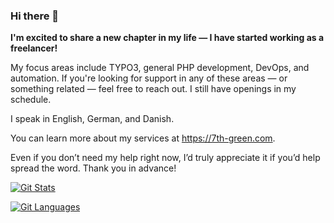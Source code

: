 ### Hi there 👋

**I'm excited to share a new chapter in my life — I have started working as a freelancer!**

My focus areas include TYPO3, general PHP development, DevOps, and automation. If you're looking for support in any of these areas — or something related — feel free to reach out. I still have openings in my schedule.

I speak in English, German, and Danish.

You can learn more about my services at https://7th-green.com.

Even if you don’t need my help right now, I’d truly appreciate it if you’d help spread the word. Thank you in advance!

<a href="https://github.com/tomasnorre"><img alt="Git Stats" src="https://github-readme-stats.vercel.app/api?username=tomasnorre&show_icons=true" /></a>

<a href="https://github.com/tomasnorre"><img alt="Git Languages" src="https://github-readme-stats.vercel.app/api/top-langs/?username=tomasnorre&layout=compact&icon_color=805AD5&text_color=657389&bg_color=ffffff&hide_border=false&langs_count=16&hide_progress=true" />
